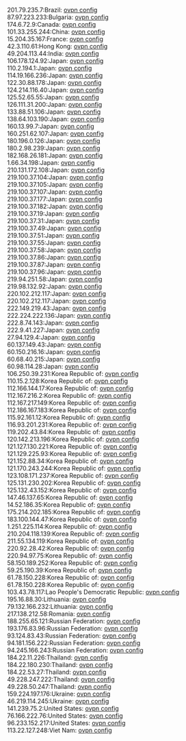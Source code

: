 201.79.235.7:Brazil: [ovpn config](vpn/201_79_235_7.ovpn)  
87.97.223.233:Bulgaria: [ovpn config](vpn/87_97_223_233.ovpn)  
174.6.72.9:Canada: [ovpn config](vpn/174_6_72_9.ovpn)  
101.33.255.244:China: [ovpn config](vpn/101_33_255_244.ovpn)  
15.204.35.167:France: [ovpn config](vpn/15_204_35_167.ovpn)  
42.3.110.61:Hong Kong: [ovpn config](vpn/42_3_110_61.ovpn)  
49.204.113.44:India: [ovpn config](vpn/49_204_113_44.ovpn)  
106.178.124.92:Japan: [ovpn config](vpn/106_178_124_92.ovpn)  
110.2.194.1:Japan: [ovpn config](vpn/110_2_194_1.ovpn)  
114.19.166.236:Japan: [ovpn config](vpn/114_19_166_236.ovpn)  
122.30.88.178:Japan: [ovpn config](vpn/122_30_88_178.ovpn)  
124.214.116.40:Japan: [ovpn config](vpn/124_214_116_40.ovpn)  
125.52.65.55:Japan: [ovpn config](vpn/125_52_65_55.ovpn)  
126.111.31.200:Japan: [ovpn config](vpn/126_111_31_200.ovpn)  
133.88.51.106:Japan: [ovpn config](vpn/133_88_51_106.ovpn)  
138.64.103.190:Japan: [ovpn config](vpn/138_64_103_190.ovpn)  
160.13.99.7:Japan: [ovpn config](vpn/160_13_99_7.ovpn)  
160.251.62.107:Japan: [ovpn config](vpn/160_251_62_107.ovpn)  
180.196.0.126:Japan: [ovpn config](vpn/180_196_0_126.ovpn)  
180.2.98.239:Japan: [ovpn config](vpn/180_2_98_239.ovpn)  
182.168.26.181:Japan: [ovpn config](vpn/182_168_26_181.ovpn)  
1.66.34.198:Japan: [ovpn config](vpn/1_66_34_198.ovpn)  
210.131.172.108:Japan: [ovpn config](vpn/210_131_172_108.ovpn)  
219.100.37.104:Japan: [ovpn config](vpn/219_100_37_104.ovpn)  
219.100.37.105:Japan: [ovpn config](vpn/219_100_37_105.ovpn)  
219.100.37.107:Japan: [ovpn config](vpn/219_100_37_107.ovpn)  
219.100.37.177:Japan: [ovpn config](vpn/219_100_37_177.ovpn)  
219.100.37.182:Japan: [ovpn config](vpn/219_100_37_182.ovpn)  
219.100.37.19:Japan: [ovpn config](vpn/219_100_37_19.ovpn)  
219.100.37.31:Japan: [ovpn config](vpn/219_100_37_31.ovpn)  
219.100.37.49:Japan: [ovpn config](vpn/219_100_37_49.ovpn)  
219.100.37.51:Japan: [ovpn config](vpn/219_100_37_51.ovpn)  
219.100.37.55:Japan: [ovpn config](vpn/219_100_37_55.ovpn)  
219.100.37.58:Japan: [ovpn config](vpn/219_100_37_58.ovpn)  
219.100.37.86:Japan: [ovpn config](vpn/219_100_37_86.ovpn)  
219.100.37.87:Japan: [ovpn config](vpn/219_100_37_87.ovpn)  
219.100.37.96:Japan: [ovpn config](vpn/219_100_37_96.ovpn)  
219.94.251.58:Japan: [ovpn config](vpn/219_94_251_58.ovpn)  
219.98.132.92:Japan: [ovpn config](vpn/219_98_132_92.ovpn)  
220.102.212.117:Japan: [ovpn config](vpn/220_102_212_117.ovpn)  
220.102.212.117:Japan: [ovpn config](vpn/220_102_212_117.ovpn)  
222.149.219.43:Japan: [ovpn config](vpn/222_149_219_43.ovpn)  
222.224.222.136:Japan: [ovpn config](vpn/222_224_222_136.ovpn)  
222.8.74.143:Japan: [ovpn config](vpn/222_8_74_143.ovpn)  
222.9.41.227:Japan: [ovpn config](vpn/222_9_41_227.ovpn)  
27.94.129.4:Japan: [ovpn config](vpn/27_94_129_4.ovpn)  
60.137.149.43:Japan: [ovpn config](vpn/60_137_149_43.ovpn)  
60.150.216.16:Japan: [ovpn config](vpn/60_150_216_16.ovpn)  
60.68.40.215:Japan: [ovpn config](vpn/60_68_40_215.ovpn)  
60.98.114.28:Japan: [ovpn config](vpn/60_98_114_28.ovpn)  
106.250.39.231:Korea Republic of: [ovpn config](vpn/106_250_39_231.ovpn)  
110.15.2.128:Korea Republic of: [ovpn config](vpn/110_15_2_128.ovpn)  
112.166.144.17:Korea Republic of: [ovpn config](vpn/112_166_144_17.ovpn)  
112.167.216.2:Korea Republic of: [ovpn config](vpn/112_167_216_2.ovpn)  
112.167.217.149:Korea Republic of: [ovpn config](vpn/112_167_217_149.ovpn)  
112.186.167.183:Korea Republic of: [ovpn config](vpn/112_186_167_183.ovpn)  
115.92.161.12:Korea Republic of: [ovpn config](vpn/115_92_161_12.ovpn)  
116.93.201.231:Korea Republic of: [ovpn config](vpn/116_93_201_231.ovpn)  
119.202.43.84:Korea Republic of: [ovpn config](vpn/119_202_43_84.ovpn)  
120.142.213.196:Korea Republic of: [ovpn config](vpn/120_142_213_196.ovpn)  
121.127.130.221:Korea Republic of: [ovpn config](vpn/121_127_130_221.ovpn)  
121.129.225.93:Korea Republic of: [ovpn config](vpn/121_129_225_93.ovpn)  
121.152.88.34:Korea Republic of: [ovpn config](vpn/121_152_88_34.ovpn)  
121.170.243.244:Korea Republic of: [ovpn config](vpn/121_170_243_244.ovpn)  
123.108.171.237:Korea Republic of: [ovpn config](vpn/123_108_171_237.ovpn)  
125.131.230.202:Korea Republic of: [ovpn config](vpn/125_131_230_202.ovpn)  
125.132.43.152:Korea Republic of: [ovpn config](vpn/125_132_43_152.ovpn)  
147.46.137.65:Korea Republic of: [ovpn config](vpn/147_46_137_65.ovpn)  
14.52.186.35:Korea Republic of: [ovpn config](vpn/14_52_186_35.ovpn)  
175.214.202.185:Korea Republic of: [ovpn config](vpn/175_214_202_185.ovpn)  
183.100.144.47:Korea Republic of: [ovpn config](vpn/183_100_144_47.ovpn)  
1.251.225.114:Korea Republic of: [ovpn config](vpn/1_251_225_114.ovpn)  
210.204.118.139:Korea Republic of: [ovpn config](vpn/210_204_118_139.ovpn)  
211.55.134.119:Korea Republic of: [ovpn config](vpn/211_55_134_119.ovpn)  
220.92.28.42:Korea Republic of: [ovpn config](vpn/220_92_28_42.ovpn)  
220.94.97.75:Korea Republic of: [ovpn config](vpn/220_94_97_75.ovpn)  
58.150.189.252:Korea Republic of: [ovpn config](vpn/58_150_189_252.ovpn)  
59.25.190.39:Korea Republic of: [ovpn config](vpn/59_25_190_39.ovpn)  
61.78.150.228:Korea Republic of: [ovpn config](vpn/61_78_150_228.ovpn)  
61.78.150.228:Korea Republic of: [ovpn config](vpn/61_78_150_228.ovpn)  
103.43.78.117:Lao People's Democratic Republic: [ovpn config](vpn/103_43_78_117.ovpn)  
195.16.88.30:Lithuania: [ovpn config](vpn/195_16_88_30.ovpn)  
79.132.166.232:Lithuania: [ovpn config](vpn/79_132_166_232.ovpn)  
217.138.212.58:Romania: [ovpn config](vpn/217_138_212_58.ovpn)  
188.255.65.121:Russian Federation: [ovpn config](vpn/188_255_65_121.ovpn)  
193.176.83.96:Russian Federation: [ovpn config](vpn/193_176_83_96.ovpn)  
93.124.83.43:Russian Federation: [ovpn config](vpn/93_124_83_43.ovpn)  
94.181.156.222:Russian Federation: [ovpn config](vpn/94_181_156_222.ovpn)  
94.245.166.243:Russian Federation: [ovpn config](vpn/94_245_166_243.ovpn)  
184.22.11.226:Thailand: [ovpn config](vpn/184_22_11_226.ovpn)  
184.22.180.230:Thailand: [ovpn config](vpn/184_22_180_230.ovpn)  
184.22.53.27:Thailand: [ovpn config](vpn/184_22_53_27.ovpn)  
49.228.247.222:Thailand: [ovpn config](vpn/49_228_247_222.ovpn)  
49.228.50.247:Thailand: [ovpn config](vpn/49_228_50_247.ovpn)  
159.224.197.176:Ukraine: [ovpn config](vpn/159_224_197_176.ovpn)  
46.219.114.245:Ukraine: [ovpn config](vpn/46_219_114_245.ovpn)  
141.239.75.2:United States: [ovpn config](vpn/141_239_75_2.ovpn)  
76.166.222.76:United States: [ovpn config](vpn/76_166_222_76.ovpn)  
96.233.152.217:United States: [ovpn config](vpn/96_233_152_217.ovpn)  
113.22.127.248:Viet Nam: [ovpn config](vpn/113_22_127_248.ovpn)  
